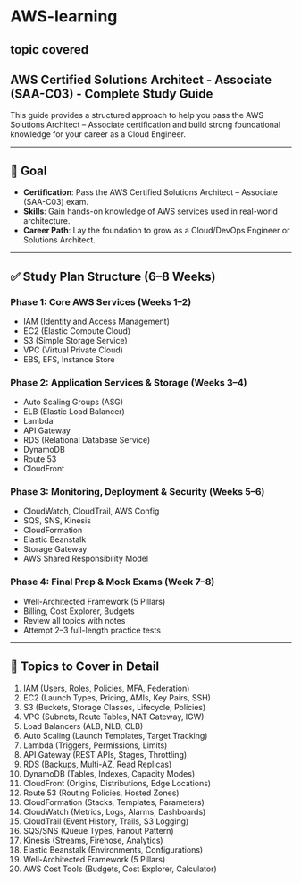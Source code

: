 # AWS-learning

## topic covered

## AWS Certified Solutions Architect - Associate (SAA-C03) - Complete Study Guide

This guide provides a structured approach to help you pass the AWS Solutions Architect – Associate certification and build strong foundational knowledge for your career as a Cloud Engineer.

---

## 🎯 Goal

* **Certification**: Pass the AWS Certified Solutions Architect – Associate (SAA-C03) exam.
* **Skills**: Gain hands-on knowledge of AWS services used in real-world architecture.
* **Career Path**: Lay the foundation to grow as a Cloud/DevOps Engineer or Solutions Architect.

---

## ✅ Study Plan Structure (6–8 Weeks)

### Phase 1: Core AWS Services (Weeks 1–2)

* IAM (Identity and Access Management)
* EC2 (Elastic Compute Cloud)
* S3 (Simple Storage Service)
* VPC (Virtual Private Cloud)
* EBS, EFS, Instance Store

### Phase 2: Application Services & Storage (Weeks 3–4)

* Auto Scaling Groups (ASG)
* ELB (Elastic Load Balancer)
* Lambda
* API Gateway
* RDS (Relational Database Service)
* DynamoDB
* Route 53
* CloudFront

### Phase 3: Monitoring, Deployment & Security (Weeks 5–6)

* CloudWatch, CloudTrail, AWS Config
* SQS, SNS, Kinesis
* CloudFormation
* Elastic Beanstalk
* Storage Gateway
* AWS Shared Responsibility Model

### Phase 4: Final Prep & Mock Exams (Week 7–8)

* Well-Architected Framework (5 Pillars)
* Billing, Cost Explorer, Budgets
* Review all topics with notes
* Attempt 2–3 full-length practice tests

---

## 🧠 Topics to Cover in Detail

1. IAM (Users, Roles, Policies, MFA, Federation)
2. EC2 (Launch Types, Pricing, AMIs, Key Pairs, SSH)
3. S3 (Buckets, Storage Classes, Lifecycle, Policies)
4. VPC (Subnets, Route Tables, NAT Gateway, IGW)
5. Load Balancers (ALB, NLB, CLB)
6. Auto Scaling (Launch Templates, Target Tracking)
7. Lambda (Triggers, Permissions, Limits)
8. API Gateway (REST APIs, Stages, Throttling)
9. RDS (Backups, Multi-AZ, Read Replicas)
10. DynamoDB (Tables, Indexes, Capacity Modes)
11. CloudFront (Origins, Distributions, Edge Locations)
12. Route 53 (Routing Policies, Hosted Zones)
13. CloudFormation (Stacks, Templates, Parameters)
14. CloudWatch (Metrics, Logs, Alarms, Dashboards)
15. CloudTrail (Event History, Trails, S3 Logging)
16. SQS/SNS (Queue Types, Fanout Pattern)
17. Kinesis (Streams, Firehose, Analytics)
18. Elastic Beanstalk (Environments, Configurations)
19. Well-Architected Framework (5 Pillars)
20. AWS Cost Tools (Budgets, Cost Explorer, Calculator)

